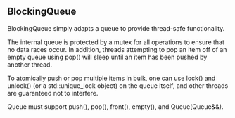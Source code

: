 ## BlockingQueue

BlockingQueue simply adapts a queue to provide thread-safe functionality.

The internal queue is protected by a mutex for all operations to
ensure that no data races occur. In addition, threads attempting
to pop an item off of an empty queue using pop() will sleep until
an item has been pushed by another thread.

To atomically push or pop multiple items in bulk, one can use lock()
and unlock() (or a std::unique_lock object) on the queue itself, and
other threads are guaranteed not to interfere.

Queue must support push(), pop(), front(), empty(), and Queue(Queue&&).
